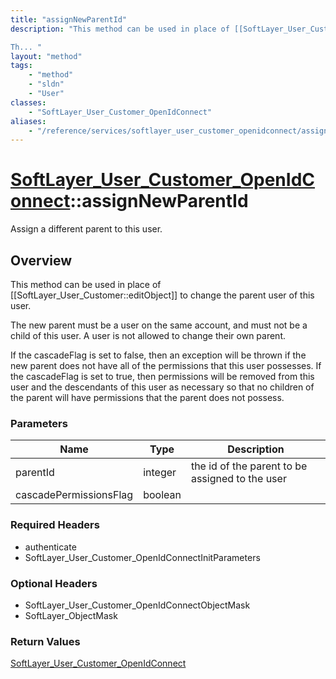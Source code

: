 ```yaml
---
title: "assignNewParentId"
description: "This method can be used in place of [[SoftLayer_User_Customer::editObject]] to change the parent user of this user. 

Th... "
layout: "method"
tags:
    - "method"
    - "sldn"
    - "User"
classes:
    - "SoftLayer_User_Customer_OpenIdConnect"
aliases:
    - "/reference/services/softlayer_user_customer_openidconnect/assignNewParentId"
---
```

# [SoftLayer_User_Customer_OpenIdConnect](/reference/services/SoftLayer_User_Customer_OpenIdConnect)::assignNewParentId

Assign a different parent to this user. 


## Overview 
This method can be used in place of [[SoftLayer_User_Customer::editObject]] to change the parent user of this user. 

The new parent must be a user on the same account, and must not be a child of this user.  A user is not allowed to change their own parent. 

If the cascadeFlag is set to false, then an exception will be thrown if the new parent does not have all of the permissions that this user possesses.  If the cascadeFlag is set to true, then permissions will be removed from this user and the descendants of this user as necessary so that no children of the parent will have permissions that the parent does not possess. 

### Parameters 
|Name | Type | Description |
| --- | --- | --- |
|parentId| integer| the id of the parent to be assigned to the user|
|cascadePermissionsFlag| boolean| |


### Required Headers
* authenticate
* SoftLayer_User_Customer_OpenIdConnectInitParameters

### Optional Headers
* SoftLayer_User_Customer_OpenIdConnectObjectMask
* SoftLayer_ObjectMask

### Return Values
<a href='/reference/datatypes/SoftLayer_User_Customer_OpenIdConnect'>SoftLayer_User_Customer_OpenIdConnect </a>

